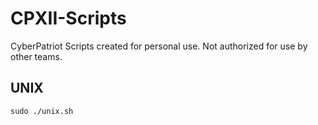# CPXII-Scripts
CyberPatriot Scripts created for personal use. Not authorized for use by other teams.
## UNIX
`sudo ./unix.sh`
